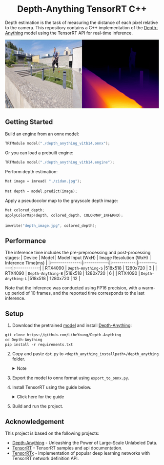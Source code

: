 
<h1 align="center"><span>Depth-Anything TensorRT C++</span></h1>

Depth estimation is the task of measuring the distance of each pixel relative to the camera. This repository contains a C++ implementation of the [Depth-Anything](https://github.com/LiheYoung/Depth-Anything) model using the TensorRT API for real-time inference.

<p align="center" margin: 0 auto;>
  <img src="assets/parkour_merged.gif" height="225px" width="800px" />
</p>

## Getting Started

Build an engine from an onnx model:
```cpp
TRTModule model("./depth_anything_vitb14.onnx");  
```

Or you can load a prebuilt engine:
```cpp
TRTModule model("./depth_anything_vitb14.engine"); 
```

Perform depth estimation:
```cpp
Mat image = imread( "./zidan.jpg");

Mat depth = model.predict(image);
```

Apply a pseudocolor map to the grayscale depth image:
```cpp
Mat colored_depth;
applyColorMap(depth, colored_depth, COLORMAP_INFERNO);

imwrite("depth_image.jpg", colored_depth);
```

## Performance
The inference time includes the pre-preprocessing and post-processing stages:
| Device          | Model | Model Input (WxH) |  Image Resolution (WxH)     | Inference Time(ms) |
|:---------------:|:------------:|:------------:|:------------:|:------------:|
| RTX4090        | `Depth-Anything-S`  |518x518  |  1280x720    | 3     |
| RTX4090        | `Depth-Anything-B`  |518x518  |  1280x720    | 6     |
| RTX4090        | `Depth-Anything-L`  |518x518  |  1280x720    | 12     |

Note that the inference was conducted using FP16 precision, with a warm-up period of 10 frames, and the reported time corresponds to the last inference.

## Setup 

1. Download the pretrained [model](https://huggingface.co/spaces/LiheYoung/Depth-Anything/tree/main/checkpoints) and install [Depth-Anything](https://github.com/LiheYoung/Depth-Anything):
```
git clone https://github.com/LiheYoung/Depth-Anything
cd Depth-Anything
pip install -r requirements.txt
```
2. Copy and paste `dpt.py` to `<depth_anything_installpath>/depth_anything` folder.


    <details>
    <summary>Note</summary>
       Here I've only removed a squeeze operation at the end of model's forward function in `dpt.py` to avoid conflicts with TensorRT
    </details>       
    
4. Export the model to onnx format using `export_to_onnx.py`. 
5. Install TensorRT using the guide below.
   
    <details>
    <summary>Click here for the guide</summary>  
      
    1. Download the [TensorRT](https://developer.nvidia.com/tensorrt) zip file that matches the Windows version you are using.
    2. Choose where you want to install TensorRT. The zip file will install everything into a subdirectory called `TensorRT-8.x.x.x`. This new subdirectory will be referred to as `<installpath>` in the steps below.
    3. Unzip the `TensorRT-8.x.x.x.Windows10.x86_64.cuda-x.x.zip` file to the location that you chose. Where:
    - `8.x.x.x` is your TensorRT version
    - `cuda-x.x` is CUDA version `11.6`, `11.8` or `12.0`
    4. Add the TensorRT library files to your system `PATH`. To do so, copy the DLL files from `<installpath>/lib` to your CUDA installation directory, for example, `C:\Program Files\NVIDIA GPU Computing Toolkit\CUDA\vX.Y\bin`, where `vX.Y` is your CUDA version. The CUDA installer should have already added the CUDA path to your system PATH.
    5. Ensure that the following is present in your Visual Studio Solution project properties:
    - `<installpath>/lib` has been added to your PATH variable and is present under **VC++ Directories > Executable Directories**.
    - `<installpath>/include` is present under **C/C++ > General > Additional Directories**.
    - nvinfer.lib and any other LIB files that your project requires are present under **Linker > Input > Additional Dependencies**.
    6. Download and install any recent [OpenCV](https://opencv.org/releases/) for Windows.
       
    </details>
    
7. Build and run the project.
  
## Acknowledgement
This project is based on the following projects:
- [Depth-Anything](https://github.com/LiheYoung/Depth-Anything) - Unleashing the Power of Large-Scale Unlabeled Data.
- [TensorRT](https://github.com/NVIDIA/TensorRT/tree/release/8.6/samples) - TensorRT samples and api documentation.
- [TensorRTx](https://github.com/wang-xinyu/tensorrtx) - Implementation of popular deep learning networks with TensorRT network definition API.
